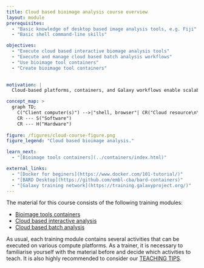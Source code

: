 ```yaml
---
title: Cloud based bioimage analysis course overview
layout: module
prerequisites:
  - "Basic knowledge of desktop based image analysis tools, e.g. Fiji"
  - "Basic shell command-line skills"

objectives:
  - "Execute cloud based interactive biomage analysis tools"
  - "Execute and manage cloud based batch analysis workflows"
  - "Use bioimage tool containers"
  - "Create bioimage tool containers"
  

motivation: |
  Cloud-based platforms, containers, and Galaxy workflows enable scalable, reproducible, and automated image processing. This course equips you with the skills to use and build bioimage tools, run workflows, and optimize cloud-based analysis. By mastering these technologies, you can enhance research efficiency and tackle complex image analysis tasks with ease.

concept_map: >
  graph TD;
    C("Client computer(s)") -->|"shell, browser"| CR("Cloud resource\n\nGoogle Colab, Slurm cluster,\nVirtual desktop, Galaxy\n...")
    CR --- S("Software")
    CR --- H("Hardware")
    
figure: /figures/cloud-course-figure.png 
figure_legend: "Cloud based bioimage analysis."

learn_next:
  - "[Bioimage tools containers](../containers/index.html)"

external_links:
  - "[Docker for beginers](https://www.docker.com/101-tutorial/)"
  - "[BARD Desktop](https://github.com/embl-cba/bard-containers)"
  - "[Galaxy training network](https://training.galaxyproject.org/)"
---
```



The material for this course consists of the following training modules:

- [Bioimage tools containers](../containers/index.html)
- [Cloud based interactive analysis](../cloud_based_interactive_analysis/index.html)
- [Cloud based batch analysis](../cloud_based_batch_analysis/index.html)


As usual, each training module contains several activities that can be executed on various compute platforms. As a trainer, it is necessary to familiarise yourself with the material before and decide which activities to teach. It is also highly recommended to consider our [TEACHING TIPS](https://github.com/NEUBIAS/training-resources/blob/master/TEACHING_TIPS.md).
